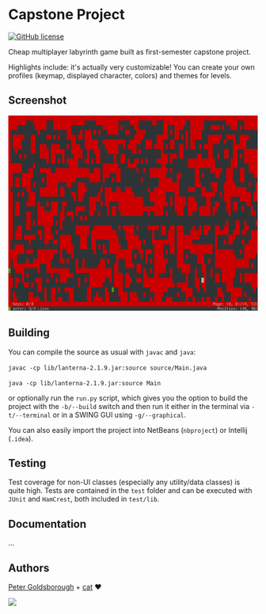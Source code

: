 # Capstone Project

[![GitHub license](https://img.shields.io/github/license/mashape/apistatus.svg?style=flat-square)](http://goldsborough.mit-license.org)

Cheap multiplayer labyrinth game built as first-semester capstone project.

Highlights include: it's actually very customizable! You can create your own profiles (keymap, displayed character, colors) and themes for levels.

## Screenshot

![:camera:](https://raw.githubusercontent.com/goldsborough/capstone/master/docs/img/screenshot.png?token=AGIcm872JMvH85QyDyZlhkn93hxxGgWtks5WlqsEwA%3D%3D)

## Building

You can compile the source as usual with `javac` and `java`:

`javac -cp lib/lanterna-2.1.9.jar:source source/Main.java`

`java -cp lib/lanterna-2.1.9.jar:source Main`

or optionally run the `run.py` script, which gives you the option to build the project with the `-b/--build` switch and then run it either in the terminal via `-t/--terminal` or in a SWING GUI using `-g/--graphical`.

You can also easily import the project into NetBeans (`nbproject`) or Intellij (`.idea`).

## Testing

Test coverage for non-UI classes (especially any utility/data classes) is quite high. Tests are contained in the `test` folder and can be executed with `JUnit` and `HamCrest`, both included in `test/lib`.

## Documentation

...

## Authors

[Peter Goldsborough](http://www.goldsborough.me) + [cat](https://goo.gl/IpUmJn) :heart:

[![](http://img.shields.io/gratipay/goldsborough.png?style=flat-square)](https://gratipay.com/~goldsborough/)
